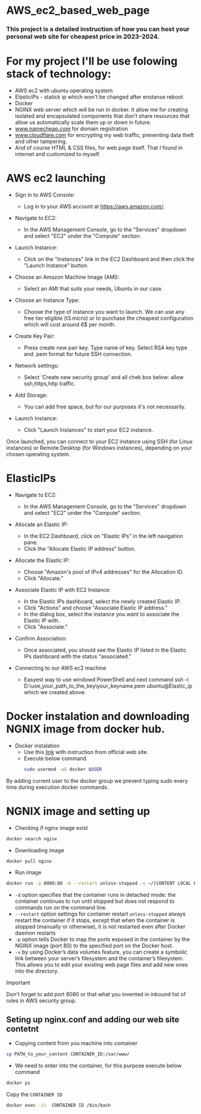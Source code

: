 # AWS_ec2_based_web_page
### This project is a detailed instruction of how you can host your personal web site for cheapest price in 2023-2024.

# For my project I'll be use folowing stack of technology:
* AWS ec2 with ubuntu operating system
* ElasticIPs - statick ip which won't be changed after enstanse reboot
* Docker
* NGINX web server which will be run in docker. It allow me for creating isolated and encapsulated components that don't share resources that allow us automatically scale them up or down in future.
* www.namecheap.com for domain registration
* www.cloudflare.com for encrypting my web traffic, preventing data theft and other tampering.
* And of course HTML & CSS files, for web page itself. That I found in internet and customized to myself.
  
# AWS ec2 launching

* Sign in to AWS Console:
  - Log in to your AWS account at https://aws.amazon.com/.

* Navigate to EC2:
  - In the AWS Management Console, go to the "Services" dropdown and select "EC2" under the "Compute" section.

* Launch Instance:
  - Click on the "Instances" link in the EC2 Dashboard and then click the "Launch Instance" button.

* Choose an Amazon Machine Image (AMI):
  - Select an AMI that suits your needs, Ubuntu in our case.

* Choose an Instance Type:
  - Choose the type of instance you want to launch. We can use any free tier eligible (t3.micro) or to purchase the cheapest configuration which will cost around 6$ per month.

* Create Key Pair:
  - Press create new pair key. Type name of key. Select RSA key type and .pem format for future SSH connection.

* Network settings:
  - Select 'Create new security group' and all chek box below: allow ssh,https,http traffic.

* Add Storage:
  - You can add free space, but for our purposes it's not necessarily.

* Launch Instance:
  - Click "Launch Instances" to start your EC2 instance.

Once launched, you can connect to your EC2 instance using SSH (for Linux instances) or Remote Desktop (for Windows instances), depending on your chosen operating system.

# ElasticIPs

* Navigate to EC2:
  - In the AWS Management Console, go to the "Services" dropdown and select "EC2" under the "Compute" section.
   
* Allocate an Elastic IP:
   - In the EC2 Dashboard, click on "Elastic IPs" in the left navigation pane.
   - Click the "Allocate Elastic IP address" button.

* Allocate the Elastic IP:
    - Choose "Amazon's pool of IPv4 addresses" for the Allocation ID.
    - Click "Allocate."

* Associate Elastic IP with EC2 Instance:
  - In the Elastic IPs dashboard, select the newly created Elastic IP.
  - Click "Actions" and choose "Associate Elastic IP address."
  - In the dialog box, select the instance you want to associate the Elastic IP with.
  - Click "Associate."

* Confirm Association:
  - Once associated, you should see the Elastic IP listed in the Elastic IPs dashboard with the status "associated."

* Connecting to our AWS ec2 machine
    - Easyest way to use windowd PowerShell and next command ssh -i D:\use_your_path_to_the_key\your_keyname.pem ubuntu@Elastic_ip which we created above.

# Docker instalation and downloading NGNIX image from docker hub.

* Docker instalation
    - Use this [link](https://docs.docker.com/engine/install/ubuntu/) with instruction from official web site.
    - Execute below command
      ```bash
      sudo usermod -aG docker $USER
      ```
By adding current user to the docker group we prevent typing sudo every time during execution docker commands.

# NGNIX image and setting up
- Checking if nginx image exist
```bash
docker search nginx
```
- Downloading image
```bash
docker pull nginx
```
- Run image
```bash
docker run -p 8080:80 -d --restart unless-stopped -v ~/[CONTENT LOCAL PATH]:/usr/share/nginx/html nginx
```
  - `-d` option specifies that the container runs in detached mode: the container continues to run until stopped but does not respond to commands run on the command line.
  - `--restart` option settings for container restart `unless-stopped` always restart the container if it stops, except that when the container is stopped (manually or otherwise), it is not restarted even after Docker daemon restarts
  - `-p` option tells Docker to map the ports exposed in the container by the NGINX image (port 80) to the specified port on the Docker host.
  - `-v` by using Docker’s data volumes feature, you can create a symbolic link between your server’s filesystem and the container’s filesystem. This allows you to edit your existing web page files and add new ones into the directory.
> [!important]
> Don't forget to add port 8080 or that what you invented in inbound list of rules in AWS security group.

## Seting up nginx.conf and adding our web site contetnt
  - Copying content from you machine into container
```bash
cp PATH_to_your_content CONTAINER_ID:/var/www/
```

  - We need to enter into the container, for this purpose execute below command
```bash
docker ps
```
  Copy the `CONTAINER ID`
```bash
docker exec -it  CONTAINER ID /bin/bash
```


